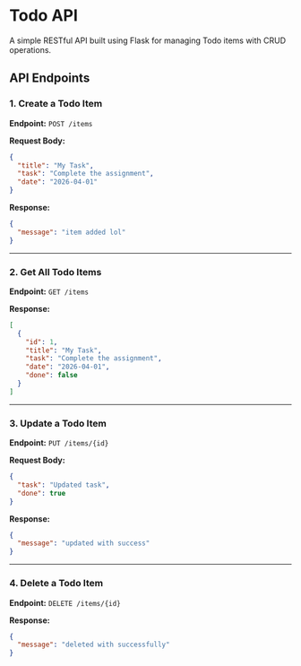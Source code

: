 # Todo API

A simple RESTful API built using Flask for managing Todo items with CRUD operations.

## API Endpoints

### 1. Create a Todo Item

**Endpoint:** `POST /items`

**Request Body:**

```json
{
  "title": "My Task",
  "task": "Complete the assignment",
  "date": "2026-04-01"
}
```

**Response:**

```json
{
  "message": "item added lol"
}
```

---

### 2. Get All Todo Items

**Endpoint:** `GET /items`

**Response:**

```json
[
  {
    "id": 1,
    "title": "My Task",
    "task": "Complete the assignment",
    "date": "2026-04-01",
    "done": false
  }
]
```

---

### 3. Update a Todo Item

**Endpoint:** `PUT /items/{id}`

**Request Body:**

```json
{
  "task": "Updated task",
  "done": true
}
```

**Response:**

```json
{
  "message": "updated with success"
}
```

---

### 4. Delete a Todo Item

**Endpoint:** `DELETE /items/{id}`

**Response:**

```json
{
  "message": "deleted with successfully"
}
```
